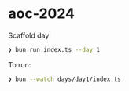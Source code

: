# aoc-2024

Scaffold day:

```bash
❯ bun run index.ts --day 1
```

To run:

```bash
❯ bun --watch days/day1/index.ts
```
